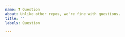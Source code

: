 ```yaml
---
name: ❓ Question
about: Unlike other repos, we're fine with questions.
title: ''
labels: Question

---
```


<!--
Please make sure it is relevant to the icon pack
and not too specific to a Framework/Library.
-->

